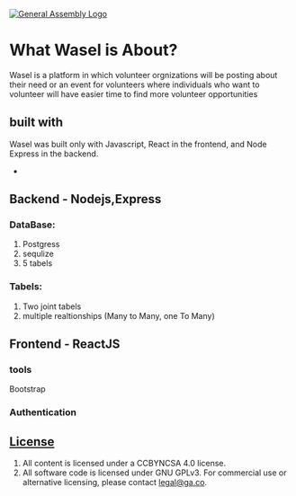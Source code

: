 [![General Assembly Logo](https://camo.githubusercontent.com/1a91b05b8f4d44b5bbfb83abac2b0996d8e26c92/687474703a2f2f692e696d6775722e636f6d2f6b6538555354712e706e67)](https://generalassemb.ly/education/web-development-immersive)

# What Wasel is About?

Wasel is a platform in which volunteer orgnizations will be posting about their need or an event for volunteers where individuals who want to volunteer will have easier time to find more volunteer opportunities

## built with

Wasel was built only with Javascript, React in the frontend, and Node Express in the backend.

-

## Backend - Nodejs,Express

### DataBase:

1.  Postgress
1.  sequlize
1.  5 tabels

### Tabels:

1.  Two joint tabels
1.  multiple realtionships (Many to Many, one To Many)

## Frontend - ReactJS

### tools

Bootstrap

### Authentication

## [License](LICENSE)

1.  All content is licensed under a CC­BY­NC­SA 4.0 license.
1.  All software code is licensed under GNU GPLv3. For commercial use or
    alternative licensing, please contact legal@ga.co.
